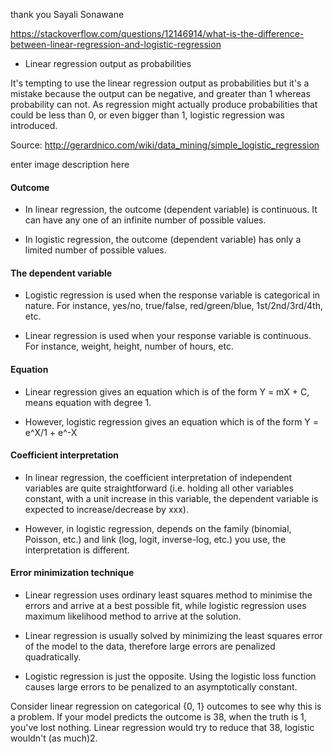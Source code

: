 thank you Sayali Sonawane

https://stackoverflow.com/questions/12146914/what-is-the-difference-between-linear-regression-and-logistic-regression

- Linear regression output as probabilities

It's tempting to use the linear regression output as probabilities but it's a mistake because the output can be negative, and greater than 1 whereas probability can not. As regression might actually produce probabilities that could be less than 0, or even bigger than 1, logistic regression was introduced.

Source: http://gerardnico.com/wiki/data_mining/simple_logistic_regression

enter image description here

#### Outcome

- In linear regression, the outcome (dependent variable) is continuous. It can have any one of an infinite number of possible values.

- In logistic regression, the outcome (dependent variable) has only a limited number of possible values.

#### The dependent variable

- Logistic regression is used when the response variable is categorical in nature. For instance, yes/no, true/false, red/green/blue, 1st/2nd/3rd/4th, etc.

- Linear regression is used when your response variable is continuous. For instance, weight, height, number of hours, etc.

#### Equation

- Linear regression gives an equation which is of the form Y = mX + C, means equation with degree 1.

- However, logistic regression gives an equation which is of the form Y = e^X/1 + e^-X

#### Coefficient interpretation

- In linear regression, the coefficient interpretation of independent variables are quite straightforward (i.e. holding all other variables constant, with a unit increase in this variable, the dependent variable is expected to increase/decrease by xxx).

- However, in logistic regression, depends on the family (binomial, Poisson, etc.) and link (log, logit, inverse-log, etc.) you use, the interpretation is different.

#### Error minimization technique

- Linear regression uses ordinary least squares method to minimise the errors and arrive at a best possible fit, while logistic regression uses maximum likelihood method to arrive at the solution.

- Linear regression is usually solved by minimizing the least squares error of the model to the data, therefore large errors are penalized quadratically.

- Logistic regression is just the opposite. Using the logistic loss function causes large errors to be penalized to an asymptotically constant.

Consider linear regression on categorical {0, 1} outcomes to see why this is a problem. If your model predicts the outcome is 38, when the truth is 1, you've lost nothing. Linear regression would try to reduce that 38, logistic wouldn't (as much)2.
